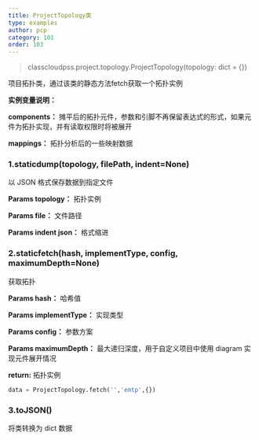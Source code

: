 ```yaml
---
title: ProjectTopology类
type: examples
author: pcp
category: 101
order: 103
---
```



> classcloudpss.project.topology.ProjectTopology(topology: dict = {})

项目拓扑类，通过该类的静态方法fetch获取一个拓扑实例

**实例变量说明：**

**components：** 摊平后的拓扑元件，参数和引脚不再保留表达式的形式，如果元件为拓扑实现，并有读取权限时将被展开

**mappings：** 拓扑分析后的一些映射数据

### 1.staticdump(topology, filePath, indent=None)
以 JSON 格式保存数据到指定文件

**Params topology：** 拓扑实例

**Params file：** 文件路径

**Params indent json：** 格式缩进

### 2.staticfetch(hash, implementType, config, maximumDepth=None)
获取拓扑

**Params hash：**   哈希值

**Params implementType：** 实现类型

**Params config：** 参数方案

**Params maximumDepth：** 最大递归深度，用于自定义项目中使用 diagram 实现元件展开情况

**return:** 拓扑实例
```python
data = ProjectTopology.fetch('','emtp',{})
```
### 3.toJSON()
将类转换为 dict 数据
